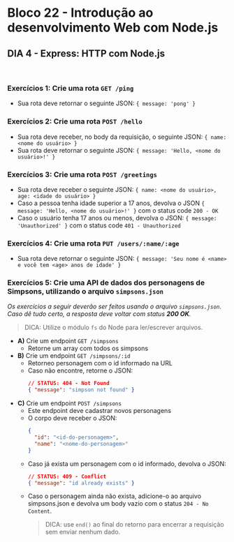 # **Bloco 22 -** Introdução ao desenvolvimento Web com Node.js

## DIA 4 - Express: HTTP com Node.js

&nbsp;

### **Exercícios 1:** Crie uma rota `GET /ping`
  * Sua rota deve retornar o seguinte JSON: `{ message: 'pong' }`

### **Exercícios 2:** Crie uma rota `POST /hello`
  * Sua rota deve receber, no body da requisição, o seguinte JSON: `{ name: <nome do usuário> }`
  * Sua rota deve retornar o seguinte JSON: `{ message: 'Hello, <nome do usuário>!' }`

### **Exercícios 3:** Crie uma rota `POST /greetings`
  * Sua rota deve receber o seguinte JSON: `{ name: <nome do usuário>, age: <idade do usuário> }`
  * Caso a pessoa tenha idade superior a 17 anos, devolva o JSON `{ message: 'Hello, <nome do usuário>!' }` com o status code `200 - OK`
  * Caso o usuário tenha 17 anos ou menos, devolva o JSON: `{ message: 'Unauthorized' }` com o status code `401 - Unauthorized`

### **Exercícios 4:** Crie uma rota `PUT /users/:name/:age`
  * Sua rota deve retornar o seguinte JSON: `{ message: 'Seu nome é <name> e você tem <age> anos de idade' }`

### **Exercícios 5:** Crie uma API de dados dos personagens de Simpsons, utilizando o arquivo `simpsons.json`
*Os exercícios a seguir deverão ser feitos usando o arquivo `simpsons.json`. Caso dê tudo certo, a resposta deve voltar com status **200 OK**.*

> DICA: Utilize o módulo `fs` do Node para ler/escrever arquivos.

  * **A)** Crie um endpoint `GET /simpsons`
    * Retorne um array com todos os simpsons
  * **B)** Crie um endpoint `GET /simpsons/:id`
    * Retorneo personagem com o id informado na URL
    * Caso não encontre, retorne o JSON:
      ```json
      // STATUS: 404 - Not Found
      { "message": "simpson not found" }
      ```
  * **C)** Crie um endpoint `POST /simpsons`
    * Este endpoint deve cadastrar novos personagens
    * O corpo deve receber o JSON:
      ```json
      {
        "id": "<id-do-personagem>",
        "name": "<nome-do-personagem>"
      }
      ```
    * Caso já exista um personagem com o id informado, devolva o JSON:
      ```json
      // STATUS: 409 - Conflict
      { "message": "id already exists" }
      ```
    * Caso o personagem ainda não exista, adicione-o ao arquivo simpsons.json e devolva um body vazio com o status `204 - No Content`.
      > DICA: use `end()` ao final do retorno para encerrar a requisição sem enviar nenhum dado.
